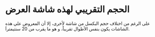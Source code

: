 # الحجم التقريبي لهذه شاشة العرض

على الرغم من اختلاف حجم البكسل من شاشة لأخرى، إلا أن المعروض علي هذه الشاشات
يكون بنفس الأطوال تقريباً، و هو ما يقرب من 20 سنتيمتراَ.
